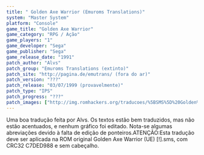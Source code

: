 ```yaml
---
title: " Golden Axe Warrior (Emuroms Translations)"
system: "Master System"
platform: "Console"
game_title: "Golden Axe Warrior"
game_category: "RPG / Ação"
game_players: "1"
game_developer: "Sega"
game_publisher: "Sega"
game_release_date: "1991"
patch_author: "Alvs"
patch_group: "Emuroms Translations (extinto)"
patch_site: "http://pagina.de/emutrans/ (fora do ar)"
patch_version: "???"
patch_release: "03/07/1999 (provavelmente)"
patch_type: "IPS"
patch_progress: "???"
patch_images: ["http://img.romhackers.org/traducoes/%5BSMS%5D%20Golden%20Axe%20Warrior%20-%20Emuroms%20Translations%20-%201.png","http://img.romhackers.org/traducoes/%5BSMS%5D%20Golden%20Axe%20Warrior%20-%20Emuroms%20Translations%20-%202.png","http://img.romhackers.org/traducoes/%5BSMS%5D%20Golden%20Axe%20Warrior%20-%20Emuroms%20Translations%20-%203.png"]
---
```

Uma boa tradução feita por Alvs. Os textos estão bem traduzidos, mas não estão acentuados, e nenhum gráfico foi editado. Nota-se algumas abreviações devido à falta de edição de ponteiros.ATENÇÃO:Esta tradução deve ser aplicada na ROM original Golden Axe Warrior (UE) [!].sms, com CRC32 C7DED988 e sem cabeçalho.
